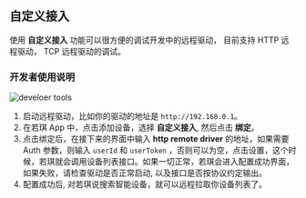 ## 自定义接入

使用 **自定义接入** 功能可以很方便的调试开发中的远程驱动， 目前支持 HTTP 远程驱动， TCP 远程驱动的调试。

### 开发者使用说明

![develoer tools](https://s.rokidcdn.com/homebase/upload/SJyVzcz0G.png)

1. 启动远程驱动，比如你的驱动的地址是 `http://192.168.0.1`。
2. 在若琪 App 中，点击添加设备，选择 **自定义接入**, 然后点击 **绑定**。
3. 点击绑定后，在接下来的界面中输入 **http remote driver** 的地址，如果需要 Auth 参数，则输入 `userId` 和 `userToken` ，否则可以为空，点击设置，这个时候，若琪就会调用设备列表接口。如果一切正常，若琪会进入配置成功界面，如果失败，请检查驱动是否正常启动, 以及接口是否按协议约定输出。
4. 配置成功后, 对若琪说搜索智能设备，就可以远程拉取你设备列表了。
